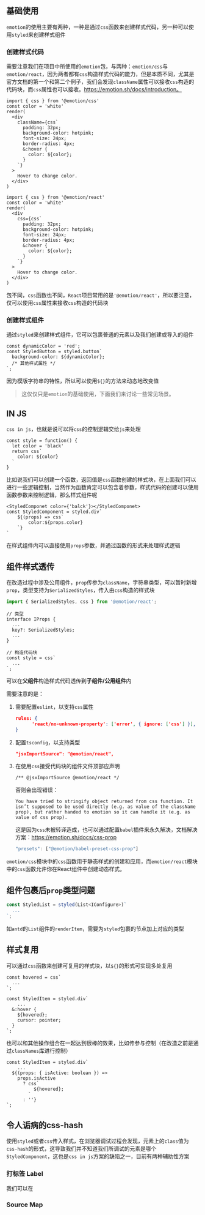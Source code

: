 

## 基础使用

`emotion`的使用主要有两种，一种是通过`css`函数来创建样式代码，另一种可以使用`styled`来创建样式组件

### 创建样式代码

需要注意我们在项目中所使用的`emotion`包，与两种：`emotion/css`与`emotion/react`，因为两者都有`css`构造样式代码的能力，但是本质不同，尤其是官方文档的第一个和第二个例子，我们会发现`className`属性可以接收`css`构造的代码块，而`css`属性也可以接收。https://emotion.sh/docs/introduction。

```tsx
import { css } from '@emotion/css'
const color = 'white'
render(
  <div
    className={css`
      padding: 32px;
      background-color: hotpink;
      font-size: 24px;
      border-radius: 4px;
      &:hover {
        color: ${color};
      }
    `}
  >
    Hover to change color.
  </div>
)
```

```tsx
import { css } from '@emotion/react'
const color = 'white'
render(
  <div
    css={css`
      padding: 32px;
      background-color: hotpink;
      font-size: 24px;
      border-radius: 4px;
      &:hover {
        color: ${color};
      }
    `}
  >
    Hover to change color.
  </div>
)
```

包不同，`css`函数也不同，`React`项目常用的是`'@emotion/react'`，所以要注意，仅可以使用`css`属性来接收`css`构造的代码块

### 创建样式组件

通过`styled`来创建样式组件，它可以包裹普通的元素以及我们创建或导入的组件

```tsx
const dynamicColor = 'red';
const StyledButton = styled.button`
  background-color: ${dynamicColor};
  /* 其他样式属性 */
`;
```

因为模版字符串的特性，所以可以使用`${}`的方法来动态地改变值

> 这仅仅只是`emotion`的基础使用，下面我们来讨论一些常见场景。

## IN JS

`css in js`，也就是说可以将`css`的控制逻辑交给`js`来处理

```tsx
const style = function() {
  let color = 'black'
  return css`
  	color: ${color}
  `
}
```

比如说我们可以创建一个函数，返回值是`css`函数创建的样式块，在上面我们可以进行一些逻辑控制，当然作为函数肯定可以包含着参数，样式代码的创建可以使用函数参数来控制逻辑，那么样式组件呢

```tsx
<StyledComponet color={'balck'}></StyledComponet>
const StyledComponent = styled.div`
	${(props) => css`
		color:${props.color}
	`}
`
```

在样式组件内可以直接使用`props`参数，并通过函数的形式来处理样式逻辑

## 组件样式透传

在改造过程中涉及公用组件，`prop`传参为`className`，字符串类型，可以暂时新增`prop`，类型支持为`SerializedStyles`，传入由`css`构造的样式块

```ts
import { SerializedStyles, css } from '@emotion/react';
```

```tsx
// 类型
interface IProps {
  ...
  key?: SerializedStyles;
  ...
}
```

```tsx
// 构造代码块
const style = css`
  ...
`;
```

可以在**父组件**构造样式代码透传到**子组件/公用组件**内

需要注意的是：

1. 需要配置`eslint`，以支持`css`属性

   ```json
   rules: {
         'react/no-unknown-property': ['error', { ignore: ['css'] }],
   }
   ```

2. 配置`tsconfig`，以支持类型

   ```json
   "jsxImportSource": "@emotion/react",
   ```

3. 在使用`css`接受代码块的组件文件顶部应声明

   ```tsx
   /** @jsxImportSource @emotion/react */
   ```

   否则会出现错误：

   ```
   You have tried to stringify object returned from css function. It isn’t supposed to be used directly (e.g. as value of the className prop), but rather handed to emotion so it can handle it (e.g. as value of css prop).
   ```

   这是因为`css`未被转译造成，也可以通过配置`babel`插件来永久解决，文档解决方案：https://emotion.sh/docs/css-prop

   ```ts
   "presets": ["@emotion/babel-preset-css-prop"]
   ```

`emotion/css`模块中的`css`函数用于静态样式的创建和应用，而`emotion/react`模块中的`css`函数允许你在React组件中创建动态样式。

## 组件包裹后`prop`类型问题

```jsx
const StyledList = styled(List<IConfigure>)`
  ...
`;
```

如`antd`的`List`组件的`renderItem`，需要为`styled`包裹的节点加上对应的类型

## 样式复用

可以通过`css`函数来创建可复用的样式块，以`${}`的形式可实现多处复用

```tsx
const hovered = css`
  ...
`;
```

```tsx
const StyledItem = styled.div`
	...
  &:hover {
    ${hovered};
    cursor: pointer;
  }
`;
```

也可以和其他操作组合在一起达到很棒的效果，比如传参与控制（在改造之前是通过`classNames`库进行控制）

```tsx
const StyledItem = styled.div`
	...
  ${(props: { isActive: boolean }) =>
    props.isActive
      ? css`
          ${hovered};
        `
      : ''}
`;
```

## 令人诟病的css-hash

使用`styled`或者`css`传入样式，在浏览器调试过程会发现，元素上的`class`值为`css-hash`的形式，这导致我们并不知道我们所调试的元素是哪个`StyledComponent`，这也是`css in js`方案的缺陷之一，目前有两种辅助性方案

### 打标签 Label

我们可以在

### Source Map



